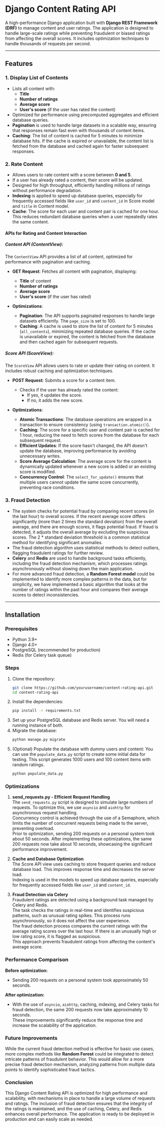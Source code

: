 # Django Content Rating API

A high-performance Django application built with **Django REST Framework (DRF)** to manage content and user ratings. The application is designed to handle large-scale ratings while preventing fraudulent or biased ratings from affecting the overall scores. It includes optimization techniques to handle thousands of requests per second.

---

## Features

### 1. Display List of Contents
- Lists all content with:
  - **Title**
  - **Number of ratings**
  - **Average score**
  - **User's score** (if the user has rated the content)
- Optimized for performance using precomputed aggregates and efficient database queries.
- **Pagination** is used to handle large datasets in a scalable way, ensuring that responses remain fast even with thousands of content items.
- **Caching**: The list of content is cached for 5 minutes to minimize database hits. If the cache is expired or unavailable, the content list is fetched from the database and cached again for faster subsequent responses.

### 2. Rate Content
- Allows users to rate content with a score between **0 and 5**.
- If a user has already rated a content, their score will be updated.
- Designed for high throughput, efficiently handling millions of ratings without performance degradation.
- **Indexing** is applied to speed up database queries, especially for frequently accessed fields like `user_id` and `content_id` in Score model and `title` in Content model.
- **Cache**: The score for each user and content pair is cached for one hour. This reduces redundant database queries when a user repeatedly rates the same content.

#### APIs for Rating and Content Interaction

##### **Content API (ContentView)**:
The `ContentView` API provides a list of all content, optimized for performance with pagination and caching.

- **GET Request**: Fetches all content with pagination, displaying:
  - **Title** of content
  - **Number of ratings**
  - **Average score**
  - **User's score** (if the user has rated)
  
- **Optimizations**:
  - **Pagination**: The API supports paginated responses to handle large datasets efficiently. The `page_size` is set to 100.
  - **Caching**: A cache is used to store the list of content for 5 minutes (`all_contents`), minimizing repeated database queries. If the cache is unavailable or expired, the content is fetched from the database and then cached again for subsequent requests.

##### **Score API (ScoreView)**:
The `ScoreView` API allows users to rate or update their rating on content. It includes robust caching and optimization techniques.

- **POST Request**: Submits a score for a content item.
  - Checks if the user has already rated the content:
    - If yes, it updates the score.
    - If no, it adds the new score.
  
- **Optimizations**:
  - **Atomic Transactions**: The database operations are wrapped in a transaction to ensure consistency (using `transaction.atomic()`).
  - **Caching**: The score for a specific user and content pair is cached for 1 hour, reducing the need to fetch scores from the database for each subsequent request.
  - **Efficient Updates**: If the score hasn't changed, the API doesn't update the database, improving performance by avoiding unnecessary writes.
  - **Score Average Calculation**: The average score for the content is dynamically updated whenever a new score is added or an existing score is modified.
  - **Concurrency Control**: The `select_for_update()` ensures that multiple users cannot update the same score concurrently, preventing race conditions.

### 3. Fraud Detection
- The system checks for potential fraud by comparing recent scores (in the last hour) to overall scores. If the recent average score differs significantly (more than 2 times the standard deviation) from the overall average, and there are enough scores, it flags potential fraud. If fraud is detected, it adjusts the overall average by excluding the suspicious scores. The 2 * standard deviation threshold is a common statistical method for identifying significant anomalies.
- The fraud detection algorithm uses statistical methods to detect outliers, flagging fraudulent ratings for further review. 
- **Celery** and **Redis** are used to handle background tasks efficiently, including the fraud detection mechanism, which processes ratings asynchronously without slowing down the main application.
- For more advanced fraud detection, a **Random Forest model** could be implemented to identify more complex patterns in the data, but for simplicity, we have implemented a basic algorithm that looks at the number of ratings within the past hour and compares their average scores to detect inconsistencies.

---

## Installation

### Prerequisites
- Python 3.9+
- Django 4.0+
- PostgreSQL (recommended for production)
- Redis (for Celery task queue)

### Steps

1. Clone the repository:
   ```bash
   git clone https://github.com/yourusername/content-rating-api.git
   cd content-rating-api
2. Install the dependencies:
    ```bash
    pip install -r requirements.txt
3. Set up your PostgreSQL database and Redis server. You will need a running instance of both.
4. Migrate the database:
    ```bash
   python manage.py migrate
5. (Optional) Populate the database with dummy users and content:
   You can use the `populate_data.py` script to create some initial data for testing. This script generates 1000 users
and 100 content items with random ratings.
    ```bash
   python populate_data.py
### Optimizations
1. **send_requests.py - Efficient Request Handling**  
   The `send_requests.py` script is designed to simulate large numbers of requests. To optimize this, we use `asyncio` and `aiohttp` for asynchronous request handling.  
   Concurrency control is achieved through the use of a Semaphore, which limits the number of concurrent requests being made to the server, preventing overload.  
   Prior to optimization, sending 200 requests on a personal system took about 50 seconds. After implementing these optimizations, the same 200 requests now take about 10 seconds, showcasing the significant performance improvement.

2. **Cache and Database Optimization**  
   The Score API view uses caching to store frequent queries and reduce database load. This improves response time and decreases the server load.  
   Indexing is used in the models to speed up database queries, especially for frequently accessed fields like `user_id` and `content_id`.

3. **Fraud Detection via Celery**  
   Fraudulent ratings are detected using a background task managed by Celery and Redis.  
   The task checks the ratings in real-time and identifies suspicious patterns, such as unusual rating spikes. This process runs asynchronously, so it does not affect the user experience.  
   The fraud detection process compares the current ratings with the average rating scores over the last hour. If there is an unusually high or low rating score, it is flagged as suspicious.  
   This approach prevents fraudulent ratings from affecting the content's average score.

### Performance Comparison
**Before optimization:**
- Sending 200 requests on a personal system took approximately 50 seconds.

**After optimization:**
- With the use of `asyncio`, `aiohttp`, caching, indexing, and Celery tasks for fraud detection, the same 200 requests now take approximately 10 seconds.  
  These improvements significantly reduce the response time and increase the scalability of the application.

### Future Improvements
While the current fraud detection method is effective for basic use cases, more complex methods like **Random Forest** could be integrated to detect intricate patterns of fraudulent behavior. This would allow for a more precise fraud detection mechanism, analyzing patterns from multiple data points to identify sophisticated fraud tactics.

### Conclusion
This Django Content Rating API is optimized for high performance and scalability, with mechanisms in place to handle a large volume of requests and ratings. The inclusion of fraud detection ensures that the integrity of the ratings is maintained, and the use of caching, Celery, and Redis enhances overall performance. The application is ready to be deployed in production and can easily scale as needed.
